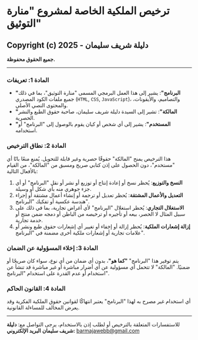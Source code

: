 # ترخيص الملكية الخاصة لمشروع "منارة التوثيق"

## Copyright (c) 2025 - دليلة شريف سليمان

**جميع الحقوق محفوظة.**

---

### **المادة 1: تعريفات**
- **"البرنامج"**: يشير إلى هذا العمل البرمجي المسمى "منارة التوثيق"، بما في ذلك جميع ملفات الكود المصدري (`HTML`, `CSS`, `JavaScript`)، والتصاميم، والأيقونات، والمحتوى النصي الأصلي.
- **"المالكة"**: تشير إلى السيدة دليلة شريف سليمان، صاحبة حقوق الطبع والنشر الحصرية.
- **"المستخدم"**: يشير إلى أي شخص أو كيان يقوم بالوصول إلى "البرنامج" أو استخدامه.

### **المادة 2: نطاق الترخيص**
هذا الترخيص يمنح "المالكة" حقوقًا حصرية وغير قابلة للتحويل. يُمنع منعًا باتًا أي "مستخدم"، دون الحصول على إذن كتابي صريح ومسبق من "المالكة"، من القيام بالأفعال التالية:

1.  **النسخ والتوزيع**: يُحظر نسخ أو إعادة إنتاج أو توزيع أو نشر أو نقل "البرنامج" أو أي جزء جوهري منه بأي شكل أو وسيلة.
2.  **التعديل والأعمال المشتقة**: يُحظر تعديل أو ترجمة أو إنشاء أعمال مشتقة أو إجراء هندسة عكسية أو تفكيك "البرنامج".
3.  **الاستغلال التجاري**: يُحظر استغلال "البرنامج" لأي أغراض تجارية، بما في ذلك على سبيل المثال لا الحصر، بيعه أو تأجيره أو ترخيصه من الباطن أو دمجه ضمن منتج أو خدمة تجارية.
4.  **إزالة إشعارات الملكية**: يُحظر إزالة أو إخفاء أو تغيير أي إشعارات حقوق طبع ونشر أو علامات تجارية أو إشعارات ملكية أخرى مضمنة في "البرنامج".

### **المادة 3: إخلاء المسؤولية عن الضمان**
يتم توفير هذا "البرنامج" **"كما هو"**، بدون أي ضمان من أي نوع، سواء كان صريحًا أو ضمنيًا. "المالكة" لا تتحمل أي مسؤولية عن أي أضرار مباشرة أو غير مباشرة قد تنشأ عن استخدام أو عدم القدرة على استخدام "البرنامج".

### **المادة 4: القانون الحاكم**
أي استخدام غير مصرح به لهذا "البرنامج" يعتبر انتهاكًا لقوانين حقوق الملكية الفكرية وقد يعرض المخالف للمساءلة القانونية.

---

للاستفسارات المتعلقة بالترخيص أو لطلب إذن بالاستخدام، يرجى التواصل مع:
**دليلة شريف سليمان**
**البريد الإلكتروني:** barmajawebb@gmail.com